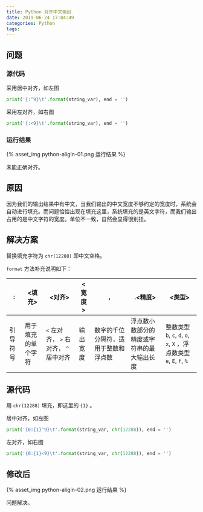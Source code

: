 ```yaml
---
title: Python 对齐中文输出
date: 2019-06-24 17:04:49
categories: Python
tags:
---
```

## 问题

### 源代码

采用居中对齐，如左图

```python
print('{:^9}\t'.format(string_var), end = '')
```

采用左对齐，如右图

```python
print('{:<9}\t'.format(string_var), end = '')
```

### 运行结果

{% asset_img python-aligin-01.png 运行结果 %}

未能正确对齐。

## 原因

因为我们的输出结果中有中文，当我们输出的中文宽度不够约定的宽度时，系统会自动进行填充。而问题恰恰出现在填充这里，系统填充的是英文字符，而我们输出占用的是中文字符的宽度。单位不一致，自然会显得很别扭。

## 解决方案

替换填充字符为 `chr(12288)` 即中文空格。

`format` 方法补充说明如下：

| : | <填充> | <对齐> | <宽度> | , | .<精度> | <类型> |
| - | - | - | - | - | - | - |
| 引导符号 | 用于填充的单个字符 | `<` 左对齐， `>` 右对齐， `^` 居中对齐 | 输出宽度 | 数字的千位分隔符，适用于整数和浮点数 | 浮点数小数部分的精度或字符串的最大输出长度 | 整数类型 `b`, `c`, `d`, `o`, `x`, `X` ，浮点数类型 `e`, `E`, `f`, `%`

## 源代码

用 `chr(12288)` 填充，即这里的 `{1}` 。

居中对齐，如左图

```python
print('{0:{1}^9}\t'.format(string_var, chr(12288)), end = '')
```

左对齐，如右图

```python
print('{0:{1}<9}\t'.format(string_var, chr(12288)), end = '')
```

## 修改后

{% asset_img python-aligin-02.png 运行结果 %}

问题解决。
